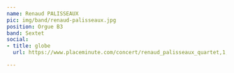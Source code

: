 ```yaml
---
name: Renaud PALISSEAUX
pic: img/band/renaud-palisseaux.jpg
position: Orgue B3
band: Sextet
social:
- title: globe
  url: https://www.placeminute.com/concert/renaud_palisseaux_quartet,1,23806.html

---
```

